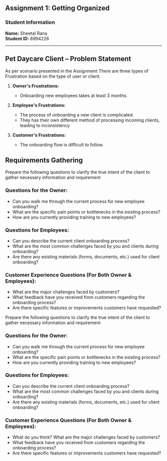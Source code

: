## Assignment 1: Getting Organized

### Student Information
**Name:** Sheetal Rana  
**Student ID:** 8994226  

---

## Pet Daycare Client – Problem Statement
As per scenario presented in the Assignment There are three types of Frustration based on the type of user or client.

1. **Owner's Frustrations:**
   - Onboarding new employees takes at least 3 months.

2. **Employee's Frustrations:**
   - The process of onboarding a new client is complicated.
   - They has their own different method of processing incoming clients, leading to inconsistency

3. **Customer's Frustrations:**
   - The onboarding flow is difficult to follow.


## Requirements Gathering  

Prepare the following questions to clarify the true intent of the client to gather necessary information and requirement  

### Questions for the Owner:
- Can you walk me through the current process for new employee onboarding?
- What are the specific pain points or bottlenecks in the existing process?
- How are you currently providing training to new employees?

### Questions for Employees:
- Can you describe the current client onboarding process?
- What are the most common challenges faced by you and clients during onboarding?
- Are there any existing materials (forms, documents, etc.) used for client onboarding?

### Customer Experience Questions (For Both Owner & Employees):
- What are the major challenges faced by customers?
- What feedback have you received from customers regarding the onboarding process?
- Are there specific features or improvements customers have requested?  

Prepare the following questions to clarify the true intent of the client to gather necessary information and requirement  


### Questions for the Owner:
- Can you walk me through the current process for new employee onboarding?
- What are the specific pain points or bottlenecks in the existing process?
- How are you currently providing training to new employees?

### Questions for Employees:
- Can you describe the current client onboarding process?
- What are the most common challenges faced by you and clients during onboarding?
- Are there any existing materials (forms, documents, etc.) used for client onboarding?

### Customer Experience Questions (For Both Owner & Employees):
- What do you think? What are the major challenges faced by customers?
- What feedback have you received from customers regarding the onboarding process?
- Are there specific features or improvements customers have requested?


